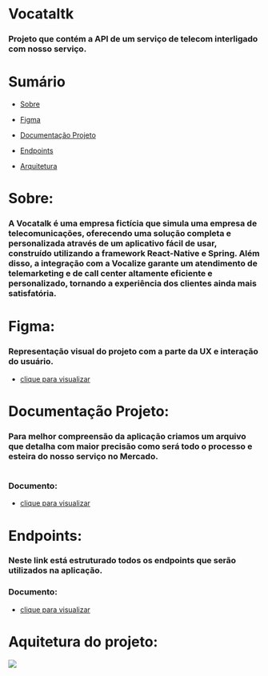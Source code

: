 # Vocataltk

### Projeto que contém a API de um serviço de telecom interligado com nosso serviço. 

# Sumário
- [Sobre](#sobre)
    
- [Figma](#figma)
  
- [Documentação Projeto](#documentação)

- [Endpoints](#endpoints)

- [Arquitetura](#arquitetura-projeto)

# Sobre:
### A Vocatalk é uma empresa fictícia que simula uma empresa de telecomunicações, oferecendo uma solução completa e personalizada através de um aplicativo fácil de usar, construído utilizando a framework React-Native e Spring. Além disso, a integração com a Vocalize garante um atendimento de telemarketing e de call center altamente eficiente e personalizado, tornando a experiência dos clientes ainda mais satisfatória.

# Figma: 
### Representação visual do projeto com a parte da UX e interação do usuário.
- [clique para visualizar](https://www.figma.com/file/Hu5MfLgfTpYk0yak5t1upP/VocaTalk?type=design&node-id=0%3A1&t=ER86sQSdHvnuDxRq-1)  

# Documentação Projeto:

### Para melhor compreensão da aplicação criamos um arquivo que detalha com maior precisão como será todo o processo e esteira do nosso serviço no Mercado.
#
### Documento: 

- [clique para visualizar](https://pitch.com/public/09f1c4d1-fccd-4218-9c47-441b2bb65707) 

# Endpoints: 
### Neste link está estruturado todos os endpoints que serão utilizados na aplicação.
### Documento: 
- [clique para visualizar](https://drive.google.com/file/d/1ih5kxVb9jc8gf2ox4NA0DZxZmoFyc06O/view?usp=share_link) 
# Aquitetura do projeto:

<div id="arquitetura-projeto">
    <img src="https://lh3.googleusercontent.com/u/0/drive-viewer/AFGJ81rln6AQiJfJzdC5VUvrtJEdi1a0ztA1gfM87A8bAlZagbPZlaFOwVsBfJuZa73le8X9fXfO9GO7JvPZFbprb3f_IuMK=w1366-h657"></img>
</div>